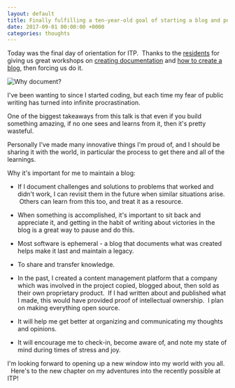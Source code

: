 ```yaml
---
layout: default
title: Finally fulfilling a ten-year-old goal of starting a blog and posting something.
date: 2017-09-01 00:00:00 +0000
categories: thoughts
---
```



Today was the final day of orientation for ITP.  Thanks to the [residents](http://itp.nyu.edu/residents/) for giving us great workshops on
[creating documentation](http://itp.nyu.edu/residents/doc-day-2017-documentation/) and [how to create a blog](http://itp.nyu.edu/residents/doc-day-2017-blog-setup/),
then forcing us do it.

![Why document?](/assets/IMG_3644.png)

I've been wanting to since I started coding, but each time my fear of public writing has turned into infinite procrastination.

One of the biggest takeaways from this talk is that even if you build something amazing, if no one sees and learns from it, then it's pretty wasteful.

Personally I've made many innovative things I'm proud of, and I should be sharing it with the world, in particular the process to get there and all of the learnings.

Why it's important for me to maintain a blog:

* If I document challenges and solutions to problems that worked and didn't work, I can revisit them in the future when similar situations arise.  Others can learn from this too, and treat it as a resource.

* When something is accomplished, it's important to sit back and appreciate it, and getting in the habit of writing about victories in the blog is a great way to pause and do this.

* Most software is ephemeral - a blog that documents what was created helps make it last and maintain a legacy.

* To share and transfer knowledge.

* In the past, I created a content management platform that a company which was involved in the project copied, blogged about, then sold as their own proprietary product.  If I had written about and published what I made, this would have provided proof of intellectual ownership.  I plan on making everything open source.

* It will help me get better at organizing and communicating my thoughts and opinions.

* It will encourage me to check-in, become aware of, and note my state of mind during times of stress and joy.

I'm looking forward to opening up a new window into my world with you all.   Here's to the new chapter on my adventures into the recently possible at ITP!
